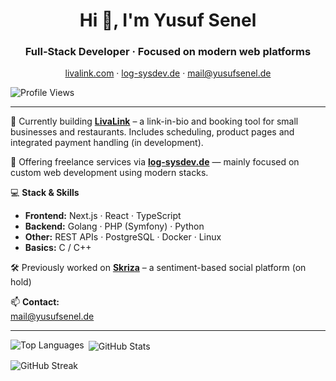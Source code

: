 <h1 align="center">Hi 👋, I'm Yusuf Senel</h1>
<h3 align="center">Full-Stack Developer · Focused on modern web platforms</h3>

<p align="center">
  <a href="https://livalink.com" target="_blank">livalink.com</a> · 
  <a href="https://log-sysdev.de" target="_blank">log-sysdev.de</a> · 
  <a href="mailto:mail@yusufsenel.de">mail@yusufsenel.de</a>
</p>

<p align="left">
  <img src="https://komarev.com/ghpvc/?username=yusuf57rl&label=Profile%20views&color=0e75b6&style=flat" alt="Profile Views" />
</p>

---

🚀 Currently building [**LivaLink**](https://livalink.com) – a link-in-bio and booking tool for small businesses and restaurants. Includes scheduling, product pages and integrated payment handling (in development).

🧩 Offering freelance services via [**log-sysdev.de**](https://log-sysdev.de) — mainly focused on custom web development using modern stacks.

💻 **Stack & Skills**

- **Frontend:** Next.js · React · TypeScript  
- **Backend:** Golang · PHP (Symfony) · Python  
- **Other:** REST APIs · PostgreSQL · Docker · Linux  
- **Basics:** C / C++

🛠 Previously worked on [**Skriza**](https://skriza.com) – a sentiment-based social platform (on hold)

📫 **Contact:**  
mail@yusufsenel.de

---

<p>
  <img align="left" src="https://github-readme-stats.vercel.app/api/top-langs?username=yusuf57rl&show_icons=true&locale=en&layout=compact&theme=radical" alt="Top Languages" />
</p>

<p>&nbsp;<img align="center" src="https://github-readme-stats.vercel.app/api?username=yusuf57rl&show_icons=true&locale=en&layout=compact&theme=radical" alt="GitHub Stats" /></p>

<p><img align="center" src="https://github-readme-streak-stats.herokuapp.com/?user=yusuf57rl&layout=compact&theme=radical" alt="GitHub Streak" /></p>
